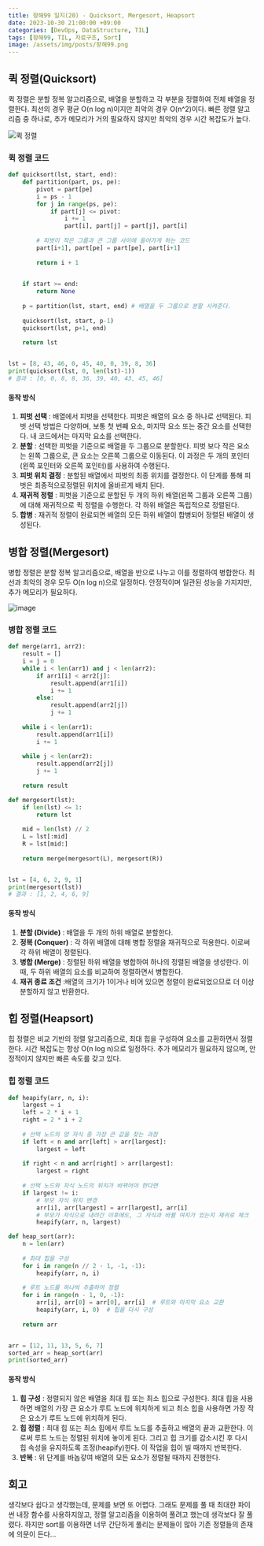 ```yaml
---
title: 항해99 일지(20) - Quicksort, Mergesort, Heapsort
date: 2023-10-30 21:00:00 +09:00
categories: [DevOps, DataStructure, TIL]
tags: [항해99, TIL, 자료구조, Sort]
image: /assets/img/posts/항해99.png
---
```


## 퀵 정렬(Quicksort)
퀵 정렬은 분할 정복 알고리즘으로, 배열을 분할하고 각 부분을 정렬하여 전체 배열을 정렬한다. 최선의 경우 평균 O(n log n)이지만 최악의 경우 O(n^2)이다. 빠른 정렬 알고리즘 중 하나로, 추가 메모리가 거의 필요하지 않지만 최악의 경우 시간 복잡도가 높다.

![퀵 정렬](https://github.com/honge7694/honge7694.github.io/assets/76715487/3b609874-48a2-43f2-b22e-d674be59ce81)

### 퀵 정렬 코드

```python
def quicksort(lst, start, end):
	def partition(part, ps, pe):
		pivot = part[pe]
		i = ps - 1
		for j in range(ps, pe):
			if part[j] <= pivot:
				i += 1
				part[i], part[j] = part[j], part[i]
				
		# 피벗이 작은 그룹과 큰 그룹 사이에 들어가게 하는 코드
		part[i+1], part[pe] = part[pe], part[i+1] 
		
		return i + 1
	

	if start >= end:
		return None
	
	p = partition(lst, start, end) # 배열을 두 그룹으로 분할 시켜준다.
	
	quicksort(lst, start, p-1)
	quicksort(lst, p+1, end)
	
	return lst


lst = [8, 43, 46, 0, 45, 40, 0, 39, 8, 36]
print(quicksort(lst, 0, len(lst)-1))
# 결과 : [0, 0, 8, 8, 36, 39, 40, 43, 45, 46]
```

#### 동작 방식

1. **피벗 선택** : 배열에서 피벗을 선택한다. 피벗은 배열의 요소 중 하나로 선택된다. 피벗 선택 방법은 다양하며, 보통 첫 번째 요소, 마지막 요소 또는 중간 요소를 선택한다. 내 코드에서는 마지막 요소를 선택한다.
2. **분할** : 선택한 피벗을 기준으로 배열을 두 그룹으로 분할한다. 피벗 보다 작은 요소는 왼쪽 그룹으로, 큰 요소는 오른쪽 그룹으로 이동된다. 이 과정은 두 개의 포인터(왼쪽 포인터와 오른쪽 포인터)를 사용하여 수행된다.
3. **피벗 위치 결정** : 분할된 배열에서 피벗의 최종 위치를 결정한다. 이 단계를 통해 피벗은 최종적으로정렬된 위치에 올바르게 배치 된다.
4. **재귀적 정렬** : 피벗을 기준으로 분할된 두 개의 하위 배열(왼쪽 그룹과 오른쪽 그룹)에 대해 재귀적으로 퀵 정렬을 수행한다. 각 하위 배열은 독립적으로 정렬된다.
5. **합병** : 재귀적 정렬이 완료되면 배열의 모든 하위 배열이 합병되어 정렬된 배열이 생성된다.

## 병합 정렬(Mergesort)
병합 정렬은 분할 정복 알고리즘으로, 배열을 반으로 나누고 이를 정렬하여 병합한다. 최선과 최악의 경우 모두 O(n log n)으로 일정하다. 안정적이며 일관된 성능을 가지지만, 추가 메모리가 필요하다.

![image](https://github.com/honge7694/honge7694.github.io/assets/76715487/d3a2feba-74a4-4553-a5dc-44d84f64ee3f)    

### 병합 정렬 코드

```python
def merge(arr1, arr2):
	result = []
	i = j = 0
	while i < len(arr1) and j < len(arr2):
		if arr1[i] < arr2[j]:
			result.append(arr1[i])
			i += 1
		else:
			result.append(arr2[j])
			j += 1
	
	while i < len(arr1):
		result.append(arr1[i])
		i += 1
		
	while j < len(arr2):
		result.append(arr2[j])
		j += 1
	
	return result

def mergesort(lst):
	if len(lst) <= 1:
		return lst
	
	mid = len(lst) // 2
	L = lst[:mid]
	R = lst[mid:]
	
	return merge(mergesort(L), mergesort(R))


lst = [4, 6, 2, 9, 1]
print(mergesort(lst))
# 결과 : [1, 2, 4, 6, 9]
```

#### 동작 방식

1. **분할 (Divide)** : 배열을 두 개의 하위 배열로 분할한다.
2. **정복 (Conquer)** : 각 하위 배열에 대해 병합 정렬을 재귀적으로 적용한다. 이로써 각 하위 배열이 정렬된다.
3. **병합 (Merge)** : 정렬된 하위 배열을 병합하여 하나의 정렬된 배열을 생성한다. 이때, 두 하위 배열의 요소를 비교하여 정렬하면서 병합한다.
4. **재귀 종료 조건** :배열의 크기가 1이거나 비어 있으면 정렬이 완료되었으므로 더 이상 분할하지 않고 반환한다.

## 힙 정렬(Heapsort)
힙 정렬은 비교 기반의 정렬 알고리즘으로, 최대 힙을 구성하여 요소를 교환하면서 정렬한다.
시간 복잡도는 항상 O(n log n)으로 일정하다. 추가 메모리가 필요하지 않으며, 안정적이지 않지만 빠른 속도를 갖고 있다.

### 힙 정렬 코드

```python
def heapify(arr, n, i):
    largest = i
    left = 2 * i + 1
    right = 2 * i + 2
    
	# 선택 노드의 양 자식 중 가장 큰 값을 찾는 과정
    if left < n and arr[left] > arr[largest]:
        largest = left
    
    if right < n and arr[right] > arr[largest]:
        largest = right
    
	# 선택 노드와 자식 노드의 위치가 바뀌어야 한다면
    if largest != i:
		# 부모 자식 위치 변경
        arr[i], arr[largest] = arr[largest], arr[i]
		# 부모가 자식으로 내려간 이후에도, 그 자식과 바뀔 여지가 있는지 재귀로 체크
        heapify(arr, n, largest)

def heap_sort(arr):
    n = len(arr)
    
    # 최대 힙을 구성
    for i in range(n // 2 - 1, -1, -1):
        heapify(arr, n, i)
    
    # 루트 노드를 하나씩 추출하여 정렬
    for i in range(n - 1, 0, -1):
        arr[i], arr[0] = arr[0], arr[i]  # 루트와 마지막 요소 교환
        heapify(arr, i, 0)  # 힙을 다시 구성
    
    return arr


arr = [12, 11, 13, 5, 6, 7]
sorted_arr = heap_sort(arr)
print(sorted_arr)
```


#### 동작 방식

1. **힙 구성** : 정렬되지 않은 배열을 최대 힙 또는 최소 힙으로 구성한다. 최대 힙을 사용하면 배열의 가장 큰 요소가 루트 노드에 위치하게 되고 최소 힙을 사용하면 가장 작은 요소가 루트 노드에 위치하게 된다.
2. **힙 정렬** : 최대 힙 또는 최소 힙에서 루트 노드를 추출하고 배열의 끝과 교환한다. 이로써 루트 노드는 정렬된 위치에 놓이게 된다. 그리고 힙 크기를 감소시킨 후 다시 힙 속성을 유지하도록 조정(heapify)한다. 이 작업을 힙이 빌 때까지 반복한다.
3. **반복** : 위 단계를 바놉갛여 배열의 모든 요소가 정렬될 때까지 진행한다.

## 회고
생각보다 쉽다고 생각했는데, 문제를 보면 또 어렵다. 그래도 문제를 풀 때 최대한 파이썬 내장 함수를 사용하지않고, 정렬 알고리즘을 이용하여 풀려고 했는데 생각보다 잘 풀렸다. 하지만 sort를 이용하면 너무 간단하게 풀리는 문제들이 많아 기존 정렬들의 존재에 의문이 든다...
